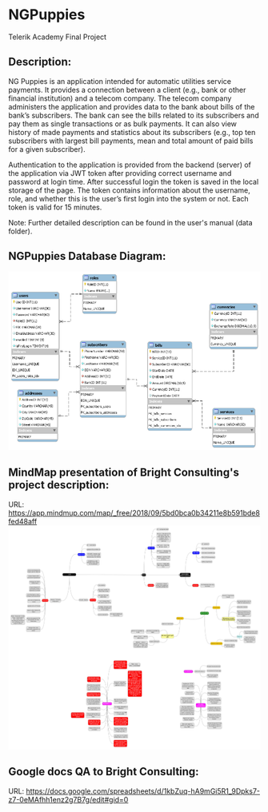 # NGPuppies
Telerik Academy Final Project

## Description:
NG Puppies is an application intended for automatic utilities service payments. It provides a connection between a client (e.g., bank or other financial institution) and a telecom company. The telecom company administers the application and provides data to the bank about bills of the bank’s subscribers. The bank can see the bills related to its subscribers and pay them as single transactions or as bulk payments. It can also view history of made payments and statistics about its subscribers (e.g., top ten subscribers with largest bill payments, mean and total amount of paid bills for a given subscriber).

Authentication to the application is provided from the backend (server) of the application via JWT token after providing correct username and password at login time. After successful login the token is saved in the local storage of the page. The token contains information about the username, role, and whether this is the user’s first login into the system or not. Each token is valid for 15 minutes.

Note: Further detailed description can be found in the user's manual (data folder).

## NGPuppies Database Diagram:
![Alt text](https://github.com/TeamWasp/NGPuppies/blob/master/data/ngpuppies_db_diagram.png?raw=true 'NG-Puppies database diagram')

## MindMap presentation of Bright Consulting's project description:
URL: https://app.mindmup.com/map/_free/2018/09/5bd0bca0b34211e8b591bde8fed48aff
![Alt text](https://github.com/TeamWasp/NGPuppies/blob/master/data/ng-puppies-project-schema/ng-puppies-project-schema.png?raw=true 'NG-Puppies project schema')

## Google docs QA to Bright Consulting:
URL: https://docs.google.com/spreadsheets/d/1kbZuq-hA9mGi5R1_9Dpks7-z7-0eMAfhh1enz2g7B7g/edit#gid=0
